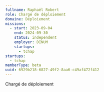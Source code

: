 ```yaml
---
fullname: Raphaël Robert
role: Chargé de déploiement
domaine: Déploiement
missions:
  - start: 2023-09-04
    end: 2024-09-30
    status: independent
    employer: DINUM
    startups:
      - tchap
startups:
  - tchap
memberType: beta
uuid: 6929b218-6827-49f2-8aa6-c49af472f412
---
```

Chargé de déploiement